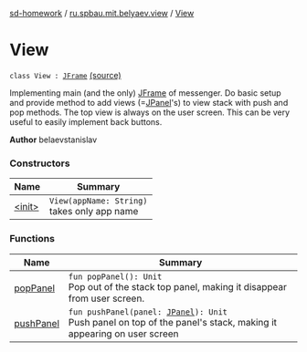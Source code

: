 [sd-homework](../../index.md) / [ru.spbau.mit.belyaev.view](../index.md) / [View](.)

# View

`class View : `[`JFrame`](http://docs.oracle.com/javase/6/docs/api/javax/swing/JFrame.html) [(source)](https://github.com/StasBel/sd-homework/blob/gRPC/src/main/kotlin/ru/spbau/mit/belyaev/view/View.kt#L22)

Implementing main (and the only) [JFrame](http://docs.oracle.com/javase/6/docs/api/javax/swing/JFrame.html) of messenger. Do basic setup
and provide method to add views (=[JPanel](http://docs.oracle.com/javase/6/docs/api/javax/swing/JPanel.html)'s) to view stack with push
and pop methods. The top view is always on the user screen. This can be
very useful to easily implement back buttons.

**Author**
belaevstanislav

### Constructors

| Name | Summary |
|---|---|
| [&lt;init&gt;](-init-.md) | `View(appName: String)`<br>takes only app name |

### Functions

| Name | Summary |
|---|---|
| [popPanel](pop-panel.md) | `fun popPanel(): Unit`<br>Pop out of the stack top panel, making it disappear from user screen. |
| [pushPanel](push-panel.md) | `fun pushPanel(panel: `[`JPanel`](http://docs.oracle.com/javase/6/docs/api/javax/swing/JPanel.html)`): Unit`<br>Push panel on top of the panel's stack, making it appearing on user screen |
